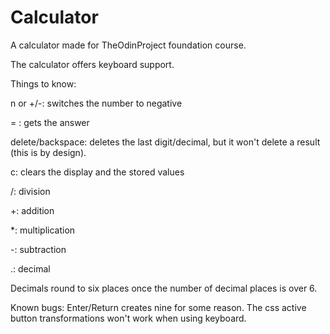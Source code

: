 # Calculator
A calculator made for TheOdinProject foundation course.

The calculator offers keyboard support. 

Things to know:




n or +/-: switches the number to negative

= : gets the answer

delete/backspace: deletes the last digit/decimal, but it won't delete a result (this is by design).

c: clears the display and the stored values

/: division

+: addition

*: multiplication

-: subtraction

.: decimal

Decimals round to six places once the number of decimal places is over 6.






Known bugs: Enter/Return creates nine for some reason. The css active button transformations won't work when using keyboard.
